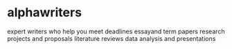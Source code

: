 # alphawriters
expert writers who help you meet deadlines
essayand term papers
research projects and proposals
literature reviews
data analysis and presentations
